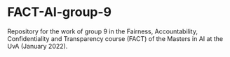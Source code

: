 # FACT-AI-group-9
Repository for the work of group 9 in the Fairness, Accountability, Confidentiality and  Transparency course (FACT) of the Masters in AI at the UvA (January 2022).
